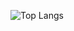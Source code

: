 ![Top Langs](https://github-readme-stats.vercel.app/api/top-langs/?username=qa-engineer-code&theme=graywhite&layout=compact) 
